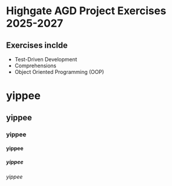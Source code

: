 # Highgate AGD Project Exercises 2025-2027

## Exercises inclde
- Test-Driven Development
- Comprehensions
- Object Oriented Programming (OOP)

# yippee
## yippee
### yippee
#### yippee
##### yippee
###### yippee